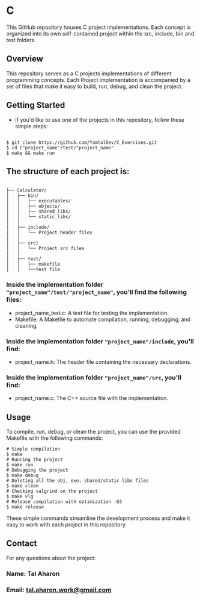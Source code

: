 # C

This GitHub repository houses C project implementations. Each concept is organized into 
its own self-contained project within the src, include, bin and test folders.

## Overview

This repository serves as a C projects implementations of different 
programming concepts. Each Project implementation is accompanied by a set of files that 
make it easy to build, run, debug, and clean the project.

## Getting Started

* If you'd like to use one of the projects in this repository, follow these simple steps:

```shell

$ git clone https://github.com/YamtalDev/C_Exercises.git
$ cd C"project_name"/test/"project_name"
$ make && make run

```

## The structure of each project is:

```shell

├── Calculator/
│   ├── bin/
│   │   ├── executables/
│   │   ├── objects/
│   │   ├── shared_libs/
│   │   └── static_libs/
│   |
|   ├── include/
│   │   └── Project header files
|   |
│   ├── src/
│   │   └── Project src files
|   |
│   ├── test/
│   │   ├── makefile
│   │   └──test file

```

### Inside the implementation folder `"project_name"/test/"project_name"`, you'll find the following files:

- project_name_test.c: A test file for testing the implementation.
- Makefile: A Makefile to automate compilation, running, debugging, and cleaning.

### Inside the implementation folder `"project_name"/include`, you'll find:

- project_name.h: The header file containing the necessary declarations.

### Inside the implementation folder `"project_name"/src`, you'll find:

- project_name.c: The C++ source file with the implementation.

## Usage

To compile, run, debug, or clean the project, you can use the provided Makefile 
with the following commands:

```shell
# Simple compilation
$ make
# Running the project
$ make run
# Debugging the project
$ make debug
# Deleting all the obj, exe, shared/static libs files
$ make clean 
# Checking valgrind on the project
$ make vlg 
# Release compilation with optimization -O3
$ make release

```
These simple commands streamline the development process and make it easy to work 
with each project in this repository.

## Contact

For any questions about the project:

### Name: Tal Aharon
### Email: tal.aharon.work@gmail.com